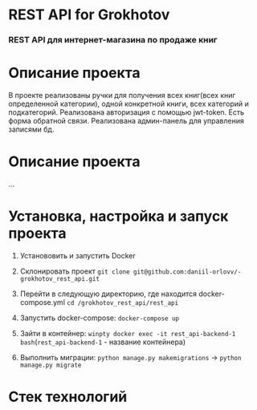 # REST API for Grokhotov
### REST API для интернет-магазина по продаже книг

# Описание проекта
В проекте реализованы ручки для получения всех книг(всех книг определенной категории), одной конкретной книги, всех категорий и подкатегорий. Реализована авторизация с помощью jwt-token. Есть форма обратной связи. Реализована админ-панель для управления записями бд.

# Описание проекта
...
# Установка, настройка и запуск проекта
1. Установовить и запустить Docker

2. Склонировать проект 
`git clone git@github.com:daniil-orlovv/-grokhotov_rest_api.git`

3. Перейти в следующую директорию, где находится docker-compose.yml
`cd /grokhotov_rest_api/rest_api`

4. Запустить docker-compose:
`docker-compose up`

5. Зайти в контейнер:
`winpty docker exec -it rest_api-backend-1 bash`(`rest_api-backend-1` - название контейнера)

6. Выполнить миграции:
`python manage.py makemigrations` -> `python manage.py migrate`


# Стек технологий
